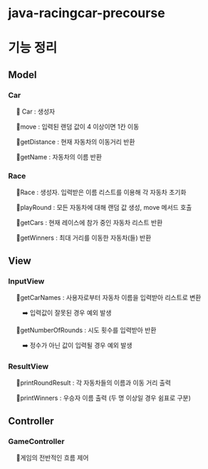 # java-racingcar-precourse

# 기능 정리

## Model

### Car 

&emsp; 🔸 Car : 생성자

&emsp; 🔸move : 입력된 랜덤 값이 4 이상이면 1칸 이동

&emsp; 🔸getDistance : 현재 자동차의 이동거리 반환

&emsp; 🔸getName : 자동차의 이름 반환

### Race

&emsp; 🔸Race : 생성자. 입력받은 이름 리스트를 이용해 각 자동차 초기화

&emsp; 🔸playRound : 모든 자동차에 대해 랜덤 값 생성, move 메서드 호출

&emsp; 🔸getCars : 현재 레이스에 참가 중인 자동차 리스트 반환

&emsp; 🔸getWinners : 최대 거리를 이동한 자동차(들) 반환

## View

### InputView

&emsp; 🔸getCarNames : 사용자로부터 자동차 이름을 입력받아 리스트로 변환

&emsp;&emsp; ➡️ 입력값이 잘못된 경우 예외 발생

&emsp; 🔸getNumberOfRounds : 시도 횟수를 입력받아 반환

&emsp;&emsp; ➡️ 정수가 아닌 값이 입력될 경우 예외 발생

### ResultView 

&emsp; 🔸printRoundResult : 각 자동차들의 이름과 이동 거리 출력

&emsp; 🔸printWinners : 우승자 이름 출력 (두 명 이상일 경우 쉼표로 구분)

## Controller

### GameController 

&emsp; 🔸게임의 전반적인 흐름 제어   
